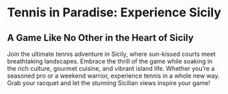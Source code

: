 # Tennis in Paradise: Experience Sicily

## A Game Like No Other in the Heart of Sicily

Join the ultimate tennis adventure in Sicily, where sun-kissed courts meet breathtaking landscapes. Embrace the thrill of the game while soaking in the rich culture, gourmet cuisine, and vibrant island life. Whether you’re a seasoned pro or a weekend warrior, experience tennis in a whole new way. Grab your racquet and let the stunning Sicilian views inspire your game!
